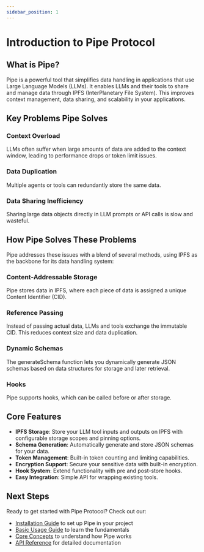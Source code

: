 ```yaml
---
sidebar_position: 1
---
```


# Introduction to Pipe Protocol

## What is Pipe?

Pipe is a powerful tool that simplifies data handling in applications that use Large Language Models (LLMs). It enables LLMs and their tools to share and manage data through IPFS (InterPlanetary File System). This improves context management, data sharing, and scalability in your applications.

## Key Problems Pipe Solves

### Context Overload
LLMs often suffer when large amounts of data are added to the context window, leading to performance drops or token limit issues.

### Data Duplication
Multiple agents or tools can redundantly store the same data.

### Data Sharing Inefficiency
Sharing large data objects directly in LLM prompts or API calls is slow and wasteful.

## How Pipe Solves These Problems

Pipe addresses these issues with a blend of several methods, using IPFS as the backbone for its data handling system:

### Content-Addressable Storage
Pipe stores data in IPFS, where each piece of data is assigned a unique Content Identifier (CID).

### Reference Passing
Instead of passing actual data, LLMs and tools exchange the immutable CID. This reduces context size and data duplication.

### Dynamic Schemas
The generateSchema function lets you dynamically generate JSON schemas based on data structures for storage and later retrieval.

### Hooks
Pipe supports hooks, which can be called before or after storage.

## Core Features

- **IPFS Storage**: Store your LLM tool inputs and outputs on IPFS with configurable storage scopes and pinning options.
- **Schema Generation**: Automatically generate and store JSON schemas for your data.
- **Token Management**: Built-in token counting and limiting capabilities.
- **Encryption Support**: Secure your sensitive data with built-in encryption.
- **Hook System**: Extend functionality with pre and post-store hooks.
- **Easy Integration**: Simple API for wrapping existing tools.

## Next Steps

Ready to get started with Pipe Protocol? Check out our:

- [Installation Guide](getting-started/installation) to set up Pipe in your project
- [Basic Usage Guide](getting-started/basic-usage) to learn the fundamentals
- [Core Concepts](core-concepts/tool-wrapping) to understand how Pipe works
- [API Reference](api-reference/pipe) for detailed documentation 